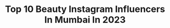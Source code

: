 ---
title: Top 10 Beauty Instagram Influencers In Mumbai In 2023
description: >-
  Find top beauty Instagram influencers in Mumbai in 2023. Most popular hashtags: #beauty #instagram #reels #instagood.
platform: Instagram
hits: 500
text_top: Discover the most popular Instagram accounts on inBeat.
text_bottom: Our database aggregates 500 Instagram influencers like this in Mumbai, India for you to connect with.
profiles:
  - username: "lovinanayak15"
    fullname: >-
      LOVINA NAYAK
    bio: >-
      DM For Collab |Digital Creator The One who brought the trend of blogging to Odisha|First blogger🦄 Working for @instagram Entrepreneur @tummy_trucker
    location: "India"
    followers: 133887
    engagement: 239
    commentsToLikes: 0.020102
    id: ck6tmx0i98oxx0j71l6x5fusj
    verified: false
    hashtags: "#reelsinstagram, #hot, #shootdiaries, #reelitfeelit"
  - username: "dimpisanghvi_ws"
    fullname: >-
      Dimpi Sanghvi
    bio: >-
      travel • fashion • beauty • lifestyle mumbai, india New YouTube Video 💓
    location: "India"
    followers: 1022694
    engagement: 157
    commentsToLikes: 0.012071
    id: ck13771uwa40g0i192apzk4wa
    verified: true
    hashtags: "#kerala, #ad, #makeup, #mumbaibloggers"
  - username: "salonikamthan_official"
    fullname: >-
      Saloni Kamthan🧿
    bio: >-
      A Working Woman who loves to do Makeup and DIYs Makeup|DIYs|Reviews|Lifestyle DM for Collaborations 💌saloni.kamthan@gmail.com
    location: "India"
    followers: 22376
    engagement: 203
    commentsToLikes: 0.041909
    id: ck8t6mtn6e5vw0j7897qefvon
    verified: false
    hashtags: "#reelsindia, #bornoninstagram, #influencer, #fashionblogger"
  - username: "itz_s_h_u_b_h_a_m"
    fullname: >-
      ՏℍႮℬℍᗅℳ REDDY🔵
    bio: >-
      💔ßHÜBHÆM 💔
    location: "India"
    followers: 2186
    engagement: 1841
    commentsToLikes: 0.236324
    id: ck9wh9nvnwwvd0j78v1b95dpb
    verified: false
    hashtags: "#photooftheday, #shoutouter, #fambruh, #family"
  - username: "lilboxoffashion"
    fullname: >-
      𝐓𝐚𝐧𝐲𝐚 𝐍𝐚𝐫𝐚𝐧𝐠 | Influencer
    bio: >-
      Creating life of my dreams 🎀 All about fashion, lifestyle and everything that comes in between 👅 For collaboration- mail/DM 📍Delhi 🇮🇳
    location: "India"
    followers: 41117
    engagement: 160
    commentsToLikes: 0.115586
    id: ckf5uoy5nlq0w0j23n14lpie7
    verified: false
    hashtags: "#reelitfeelit, #tanyanarang, #ethnicwear, #reels"
  - username: "delhiicious"
    fullname: >-
      VAISHNAVI|Delhi Food Blog
    bio: >-
      Delhi 🏠 Because the camera eats first 📸 DM/Email for Collabs.📩 #delhiicious
    location: "India"
    followers: 22644
    engagement: 167
    commentsToLikes: 0.088559
    id: ckaoqumcukh6j0i785t5x27cx
    verified: false
    hashtags: "#reels, #delhistreetfood, #mumbai, #delhifoodie"
  - username: "artographyphotos"
    fullname: >-
      Sagar S Mindhe | Photographer
    bio: >-
      a blend of fineART & photOGRAPHY 📸 Ur Personal Photographer 🎬 Content Creation 🌏 Mumbai, India LETS CREATE ART 🎭
    location: "India"
    followers: 21
    engagement: 198888
    commentsToLikes: 0.027881
    id: ck0vy42yj254z0i19lb5ntqic
    verified: false
    hashtags: "#peoplescreative, #fashionphotography, #artofportraits, #ftmedd"
  - username: "cross_capture"
    fullname: >-
      CrossCapture 📸
    bio: >-
      Architecture | Interior | Food photography Canada | Australia
    location: "India"
    followers: 33266
    engagement: 335
    commentsToLikes: 0.005275
    id: ck6u25wh0pwjq0j71pbvdp6e6
    verified: false
    hashtags: "#ig, #photography, #architecturephotography, #mypixeldiary"
  - username: "aakash_gavit12"
    fullname: >-
      ᴇʏᴇ ᴄᴀᴛᴄʜᴇʀ ᴀᴋᴋɪ 💕
    bio: >-
      |Fashion Influencer | DM For Collaboration Only Paid Work 💼 📸@aakashgavitphotography To Get Featured Us 💫#aakashgavit 🚩देव देश धर्म🚩
    location: "India"
    followers: 3288
    engagement: 2678
    commentsToLikes: 0.169676
    id: ckf5sjxgufo7t0j23lplgs2py
    verified: false
    hashtags: "#maza, #om, #hindi, #bappamorya"
  - username: "prachi_nirala"
    fullname: >-
      Prachi | Fashion | Blogger |🇮🇳
    bio: >-
      19 | Raipur | Bhilai 🌈 FASHION ENTHUSIASTIC • DANCE • FITNESS Sketch - @charcoal_strokes_ 📍INDIA .....Dm 📥for Shoots & collab 💌
    location: "India"
    followers: 5171
    engagement: 1180
    commentsToLikes: 0.080545
    id: ck9wh9hd4wvvc0j78h45ei0vz
    verified: false
    hashtags: "#fashionista, #photography, #fashionphotography, #mumbaifashionbloggers"
---